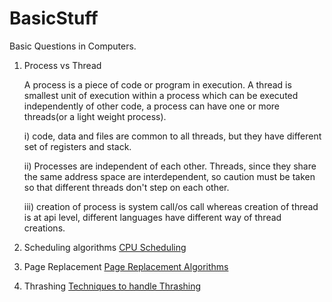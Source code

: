 # BasicStuff
Basic Questions in Computers.

1. Process vs Thread

	A process is a piece of code or program in execution.
	A thread is smallest unit of execution within a process which can be executed independently of other code, a process can have one or more threads(or a light weight process).
	
	i) code, data and files are common to all threads, but they have different set of registers and stack.
	
	ii) Processes are independent of each other. Threads, since they share the same address space are interdependent, so caution must be taken so that different threads don't step on each other.
	
	iii) creation of process is system call/os call whereas creation of thread is at api level, different languages have different way of thread creations.
	
	
2. Scheduling algorithms
	[CPU Scheduling](https://www.studytonight.com/operating-system/cpu-scheduling)
	
3. Page Replacement
	[Page Replacement Algorithms](https://www.geeksforgeeks.org/page-replacement-algorithms-in-operating-systems/)
	
4. Thrashing
	[Techniques to handle Thrashing](https://www.geeksforgeeks.org/operating-system-techniques-handle-thrashing/)
